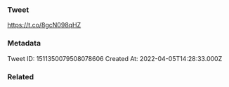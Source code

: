 ### Tweet
https://t.co/8gcN098qHZ

### Metadata
Tweet ID: 1511350079508078606
Created At: 2022-04-05T14:28:33.000Z

### Related

